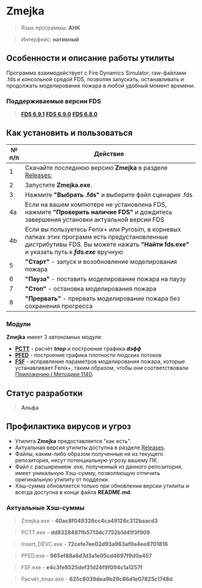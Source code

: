 # Zmejka

> Язык программы: **AHK**

> Интерфейс: **нативный**

## Особенности и описание работы утилиты
Программа взаимодействует с Fire Dynamics Simulator, raw-файлами .fds и консольной средой FDS, позволяя запускать, останавливать и продолжать моделирование пожара в любой удобный момент времени.

### Поддерживаемые версии FDS
> [**FDS 6.9.1**](https://github.com/firemodels/fds/releases/tag/FDS-6.9.1)
> [**FDS 6.9.0**](https://github.com/firemodels/fds/releases/tag/FDS-6.9.0)
> [**FDS 6.8.0**](https://github.com/firemodels/fds/releases/tag/FDS-6.8.0)

## Как установить и пользоваться
|	№ п/п	|	Действие	|
|---------|---------|
|	1	|	Скачайте последнюю версию **Zmejka** в разделе [Releases](https://github.com/firegoaway/Zmejka/releases);	|
|	2	|	Запустите **Zmejka.exe**.	|
|	3	|	Нажмите **"Выбрать .fds"** и выберите файл сценария .fds	|
|	4a	|	Если на вашем компютере не установлена FDS, нажмите **"Проверить наличие FDS"** и дождитесь завершения установки актуальной версии FDS	|
|	4b	|	Если вы пользуетесь Fenix+ или Pyrosim, в корневых папках этих программ есть предустановленные дистрибутивы FDS. Вы можете нажать **"Найти fds.exe"** и указать путь к ***fds.exe*** вручную	|
|	5	|	**"Старт"** - запуск и возобновление моделирования пожара	|
|	6	|	**"Пауза"** - поставить моделирование пожара на паузу	|
|	7	|	**"Стоп"** - остановка моделирования пожара	|
|	8	|	**"Прервать"** - прервать моделирование пожара без сохранения прогресса	|

### Модули
**Zmejka** имеет 3 автономных модуля:
- [**PCTT**](https://github.com/firegoaway/Plot_CSV_Time_Threshhold) - расчёт ***tпор*** и построение графика ***dэфф***
- [**PFED**](https://github.com/firegoaway/Plot_Fenix_Evac_Density) - построение графика плотности людских потоков
- [**FSF**](https://github.com/firegoaway/Fds_SURF_fix) - исправление параметров моделирования пожара, которые устанавливает Fenix+, таким образом, чтобы они соответствовали [Приложению I Методики 1140](https://ivo.garant.ru/#/document/406577165/paragraph/185/doclist/198/1/0/0/методика%201140:0).

## Статус разработки
> **Альфа**

## Профилактика вирусов и угроз
- Утилита **Zmejka** предоставляется "как есть".
- Актуальная версия утилиты доступна в разделе [Releases](https://github.com/firegoaway/Zmejka/releases).
- Файлы, каким-либо образом полученные не из текущего репозитория, несут потенциальную угрозу вашему ПК.
- Файл с расширением .exe, полученный из данного репозитория, имеет уникальную Хэш-сумму, позволяющую отличить оригинальную утилиту от подделки.
- Хэш-сумма обновляется только при обновлении версии утилиты и всегда доступна в конце файла **README.md**.

### Актуальные Хэш-суммы
> Zmejka.exe - **40ac8f049326cc4ca49126c312baacd3**

> PCTT.exe - **dd8328487fb5713dc7752b1d41f3f909**

> Insert_DEVC.exe - **72cefe7ee02d93a963af0a4ee8701816**

> PFED.exe - **965ef88a6d7d3a1e05cd4697f9d0a457**

> FSF.exe - **e4c3fe8525def31d24f9f094c1a1257f**

> Расчёт_tmax.exe - **625c8039dea9b29c86d1e07825c1748d**